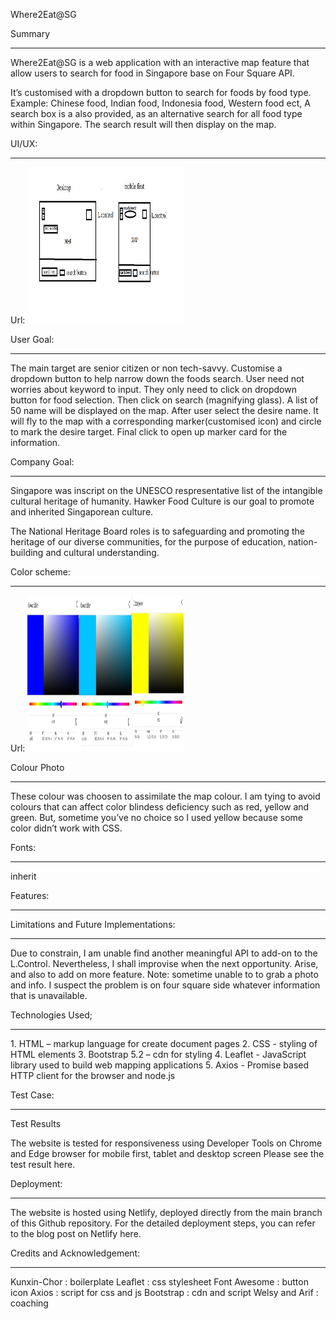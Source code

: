 <a href="https://timely-narwhal-5b3f46.netlify.app/"></a>
Where2Eat@SG

Summary
<hr>
Where2Eat@SG is a web application with an interactive map feature that allow users to search for food in Singapore base on Four Square API.

It’s customised with a dropdown button to search for foods by food type. Example: Chinese food, Indian food, Indonesia food, Western food ect, 
A search box is a also provided, as an alternative search for all food type within Singapore.  The search result will then display on the map. 



UI/UX:
<hr>
Url:  <a href="https://github.com/sudinojkt/20221019-TrentGlobal-Project-01/tree/main/ui/ux"></a>
<img src="images/uiux.jpg" alt="ui/ux" width="250" height="250">

User Goal:
<hr>
The main target are senior citizen or non tech-savvy. Customise a dropdown button to help narrow down the foods search.  User need not worries about keyword to input. They only need to click on dropdown button for food selection. Then click on search (magnifying glass).  A list of 50 name will be displayed on the map. After user select the desire name. It will fly to the map with a corresponding marker(customised icon) and circle to mark the desire target.  Final click to open up marker card for the information.
 

Company  Goal:
<hr>
Singapore was inscript on the UNESCO respresentative list of the intangible cultural heritage of humanity. Hawker Food Culture is our goal
to promote and inherited Singaporean culture. 
 
The National Heritage Board roles is to safeguarding and promoting the heritage of our diverse communities, for the purpose of education, nation-building and cultural understanding.



Color scheme:
<hr>
Url: <a href="https://github.com/sudinojkt/20221019-TrentGlobal-Project-01/tree/main/colour"></a>
<img src="images/colour-scheme.jpg" alt="colour-scheme" width="250" height="250">


Colour Photo
<hr>
These colour was choosen to assimilate the map colour. I am tying to avoid colours that can affect color blindess deficiency such as red, yellow and green. But, sometime you’ve no choice so I used yellow because some color  didn’t work with CSS.



Fonts: 
<hr>
inherit


Features:
<hr>
<a href="https://timely-narwhal-5b3f46.netlify.app/"></a>

Limitations and Future Implementations: 
<hr>
Due to constrain,  I am unable find another meaningful API to add-on to the L.Control. Nevertheless, I shall improvise when the next opportunity. Arise, and also to add on more feature.  Note: sometime  unable to to grab a photo and info.  I suspect the problem is on four square side whatever information that is unavailable.     


Technologies Used;
<hr>
1. HTML – markup language for create document pages
2. CSS - styling of HTML elements
3. Bootstrap 5.2 – cdn for styling
4. Leaflet - JavaScript library used to build web mapping applications
5. Axios - Promise based HTTP client for the browser and node.js

Test Case:
<hr>

<a href="https://github.com/sudinojkt/20221019-TrentGlobal-Project-01/tree/main/test-results"></a>
Test Results

The website is tested for responsiveness using Developer Tools on Chrome and Edge browser for mobile first, tablet and desktop screen Please see the test result here.


Deployment:
<hr>
The website is hosted using Netlify, deployed directly from the main branch of this Github repository. For the detailed deployment steps, you can refer to the blog post on Netlify here.


Credits and Acknowledgement:
<hr>
Kunxin-Chor : boilerplate
Leaflet :  css stylesheet
Font Awesome : button icon 
Axios : script for css and js
Bootstrap : cdn and script
Welsy and Arif : coaching
